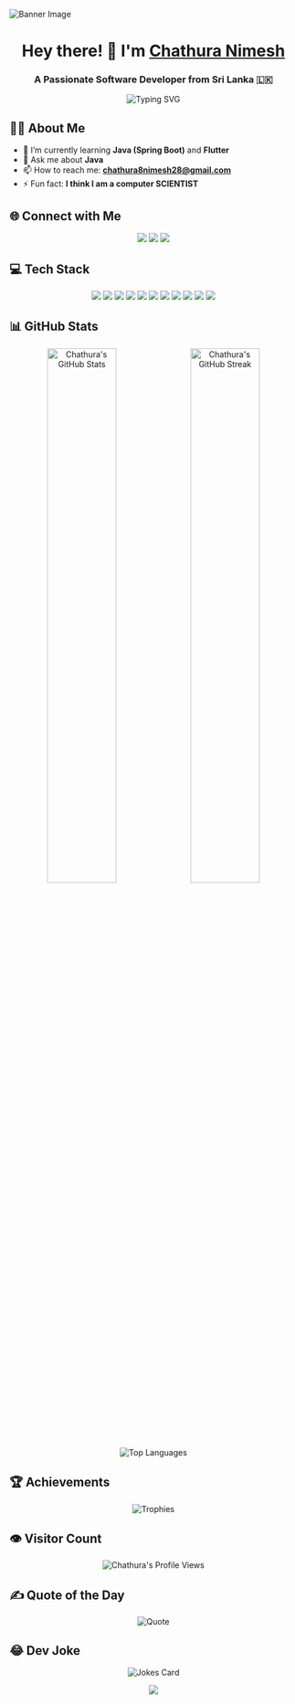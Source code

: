 <!-- Banner -->
![Banner Image](https://user-images.githubusercontent.com/109351602/202650321-7f4da361-f98f-4345-8df4-adf352a11322.gif)

<!-- Header -->
<h1 align="center">Hey there! 👋 I'm <a href="https://github.com/chathura500" target="_blank">Chathura Nimesh</a></h1>
<h3 align="center">A Passionate Software Developer from Sri Lanka 🇱🇰</h3>

<!-- Animated SVG -->
<p align="center">
  <img src="https://readme-typing-svg.herokuapp.com?font=Fira+Code&size=24&duration=4000&pause=500&color=36BCF7&center=true&vCenter=true&width=435&lines=Full+Stack+Developer;Java+Enthusiast;Flutter+Learner;Always+Learning+New+Things" alt="Typing SVG" />
</p>

<!-- About Me -->
## 🙋‍♂️ About Me

- 🌱 I’m currently learning **Java (Spring Boot)** and **Flutter**
- 💬 Ask me about **Java**
- 📫 How to reach me: **chathura8nimesh28@gmail.com**
- ⚡ Fun fact: **I think I am a computer SCIENTIST**

<!-- Social Media -->
## 🌐 Connect with Me

<p align="center">
  <a href="mailto:chathura8nimesh28@gmail.com"><img src="https://img.shields.io/badge/Email-D14836?style=for-the-badge&logo=gmail&logoColor=white"/></a>
  <a href="https://linkedin.com/in/chathuranimesh28" target="_blank"><img src="https://img.shields.io/badge/LinkedIn-0A66C2?style=for-the-badge&logo=linkedin&logoColor=white"/></a>
  <a href="https://github.com/chathura500" target="_blank"><img src="https://img.shields.io/badge/GitHub-171515?style=for-the-badge&logo=github&logoColor=white"/></a>
</p>

<!-- Tech Stack -->
## 💻 Tech Stack

<p align="center">
  <img src="https://img.shields.io/badge/Java-ED8B00?style=for-the-badge&logo=java&logoColor=white" />
  <img src="https://img.shields.io/badge/Spring%20Boot-6DB33F?style=for-the-badge&logo=spring&logoColor=white" />
  <img src="https://img.shields.io/badge/Flutter-02569B?style=for-the-badge&logo=flutter&logoColor=white" />
  <img src="https://img.shields.io/badge/Dart-0175C2?style=for-the-badge&logo=dart&logoColor=white" />
  <img src="https://img.shields.io/badge/Kotlin-0095D5?style=for-the-badge&logo=kotlin&logoColor=white" />
  <img src="https://img.shields.io/badge/Python-3776AB?style=for-the-badge&logo=python&logoColor=white" />
  <img src="https://img.shields.io/badge/MySQL-4479A1?style=for-the-badge&logo=mysql&logoColor=white" />
  <img src="https://img.shields.io/badge/Git-F05032?style=for-the-badge&logo=git&logoColor=white" />
  <img src="https://img.shields.io/badge/HTML5-E34F26?style=for-the-badge&logo=html5&logoColor=white" />
  <img src="https://img.shields.io/badge/CSS3-1572B6?style=for-the-badge&logo=css3&logoColor=white" />
  <img src="https://img.shields.io/badge/JavaScript-F7DF1E?style=for-the-badge&logo=javascript&logoColor=black" />
</p>

<!-- GitHub Stats -->
## 📊 GitHub Stats

<div align="center">
  <img src="https://github-readme-stats.vercel.app/api?username=chathura500&show_icons=true&theme=vue-dark&hide_border=true" alt="Chathura's GitHub Stats" width="49%" />
  <img src="https://github-readme-streak-stats.herokuapp.com/?user=chathura500&theme=vue-dark&hide_border=true" alt="Chathura's GitHub Streak" width="49%" />
</div>

<!-- Top Languages -->
<p align="center">
  <img src="https://github-readme-stats.vercel.app/api/top-langs/?username=chathura500&layout=compact&theme=vue-dark&hide_border=true" alt="Top Languages" />
</p>

<!-- GitHub Trophies -->
## 🏆 Achievements

<p align="center">
  <img src="https://github-profile-trophy.vercel.app/?username=chathura500&theme=onedark&no-frame=true&margin-w=15&margin-h=15" alt="Trophies" />
</p>

<!-- Visitor Count -->
## 👁️ Visitor Count

<p align="center">
  <img src="https://profile-counter.glitch.me/{chathura500}/count.svg" alt="Chathura's Profile Views" />
</p>

<!-- Quote -->
## ✍️ Quote of the Day

<p align="center">
  <img src="https://quotes-github-readme.vercel.app/api?type=horizontal&theme=vue-dark" alt="Quote">
</p>

<!-- Random Dev Joke -->
## 😂 Dev Joke

<p align="center">
  <img src="https://readme-jokes.vercel.app/api?theme=vue-dark" alt="Jokes Card" />
</p>

<!-- Footer -->
<p align="center">
  <img src="https://capsule-render.vercel.app/api?type=shark&color=gradient&height=100&section=footer"/>
</p>
